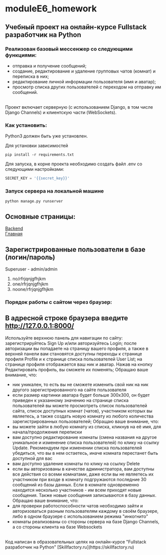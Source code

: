 # moduleE6_homework
## Учебный проект на онлайн-курсе Fullstack разработчик на Python

### Реализован базовый мессенжер со следующими функциями:

- отправка и получение сообщений;
- создание, редактирование и удаление групповых чатов (комнат) и переписка в них;
- редактирование личной информации пользователя (имя и аватар);
- просмотр списка других пользователей с переходом на отправку им сообщений.
<br>
Проект включает серверную (с использованием Django, в том числе Django Channels) и клиентскую части (WebSockets).

### Как установить:
Python3 должен быть уже установлен.<br>

Для установки зависимостей
```commandline
pip install -r requirements.txt
```

Для запуска, в корне проекта необходимо создать файл .env со следующими настройками:
````python
SECRET_KEY = '{{secret_key}}'
````
### Запуск сервера на локальной машине
```commandline
python manage.py runserver
```

## Основные страницы:<br>
[Backend](http://127.0.0.1:8000/admin/)<br>
[Главная](http://127.0.0.1:8000/)<br>

## Зарегистрированные пользователи в базе (логин/пароль)
Superuser - admin/admin <br>
1. no/rfrjqnjgfhjkm 
2. one/rfrjqnjgfhjkm
3. noone/rfrjqnjgfhjkm

### Порядок работы с сайтом через браузер:

## В адресной строке браузера введите http://127.0.0.1:8000/

Используйте верхнюю панель для навигации по сайту:
зарегистрируйтесь Sign Up и/или авторизуйтесь Login;
после авторизации вы попадаете на страницу вашего профиля, а также в верхней панели вам становятся доступны переходы к странице профиля Profile и к странице списка пользователей User List;
на странице профиля отображается ваш ник и аватар. Нажав на кнопку Редактировать профиль, вы сможете их поменять; 
Обращаю ваше внимание, что: 
- ник уникален, то есть вы не сможете изменить свой ник на ник другого зарегистрированного на сайте пользователя 
- если размер картинки аватара будет больше 300x300, он будет приведен к указанному значению
на странице списка пользователей вы можете просмотреть список пользователей сайта, список доступных комнат (чатов), участником которых вы являетесь, а также создать новую комнату из любого количества зарегистрированных пользователей; 
Обращаю ваше внимание, что: 
- вы можете зайти в любую комнату из списка, кликнув на её имя, для начала/продолжения переписки 
- вам доступно редактирование комнаты (смена названия на другое уникальное и изменение списка пользователей) по клику на ссылку Update. Рекомендуем при изменении списка пользователей убедиться, что вы в нем остаетесь, иначе комната перестанет быть доступной для вас 
- вам доступно удаление комнаты по клику на ссылку Delete 
- если вы авторизованы в качестве администратора, вам доступны все действия со всеми комнатами, даже если вы не являетесь их участником
при входе в комнату подгружаются последние 30 сообщений из базы данных. Если в комнате одновременно находится несколько участников - им всем приходят новые сообщения. Также новые сообщения записываются в базу данных. 
Обращаю ваше внимание, что: 
- для проверки работоспособности чатов необходимо зайти и авторизоваться разным пользователям каждому в своём браузере, либо в одном браузере с использованием режима "инкогнито" 
- комнаты реализованы со стороны сервера на базе Django Channels, а со стороны клиента на базе Websockets

<br>
Код написан в образовательных целях на онлайн-курсе "Fullstack разработчик на Python" [Skillfactory.ru](https://skillfactory.ru)
